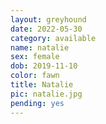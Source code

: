 ```yaml
---
layout: greyhound
date: 2022-05-30
category: available
name: natalie
sex: female
dob: 2019-11-10
color: fawn
title: Natalie
pic: natalie.jpg
pending: yes
---
```



